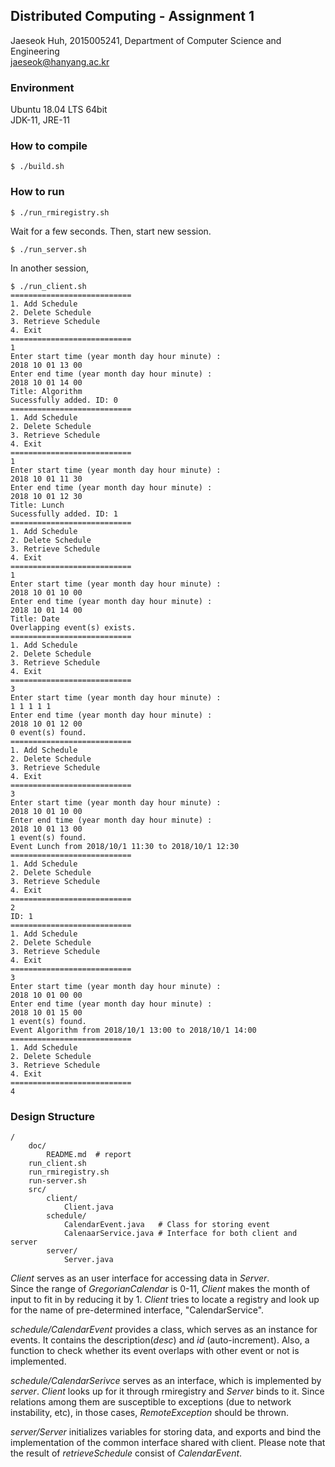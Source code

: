 ## Distributed Computing - Assignment 1
Jaeseok Huh, 2015005241, Department of Computer Science and Engineering  
jaeseok@hanyang.ac.kr


### Environment
Ubuntu 18.04 LTS 64bit  
JDK-11, JRE-11

### How to compile

```
$ ./build.sh
```

### How to run
```
$ ./run_rmiregistry.sh
```
Wait for a few seconds. Then, start new session.

```
$ ./run_server.sh
```

In another session,
```
$ ./run_client.sh
===========================
1. Add Schedule
2. Delete Schedule
3. Retrieve Schedule
4. Exit
===========================
1
Enter start time (year month day hour minute) :
2018 10 01 13 00
Enter end time (year month day hour minute) :
2018 10 01 14 00
Title: Algorithm
Sucessfully added. ID: 0
===========================
1. Add Schedule
2. Delete Schedule
3. Retrieve Schedule
4. Exit
===========================
1
Enter start time (year month day hour minute) :
2018 10 01 11 30
Enter end time (year month day hour minute) :
2018 10 01 12 30
Title: Lunch
Sucessfully added. ID: 1
===========================
1. Add Schedule
2. Delete Schedule
3. Retrieve Schedule
4. Exit
===========================
1
Enter start time (year month day hour minute) :
2018 10 01 10 00
Enter end time (year month day hour minute) :
2018 10 01 14 00
Title: Date
Overlapping event(s) exists.
===========================
1. Add Schedule
2. Delete Schedule
3. Retrieve Schedule
4. Exit
===========================
3
Enter start time (year month day hour minute) :
1 1 1 1 1
Enter end time (year month day hour minute) :
2018 10 01 12 00
0 event(s) found.
===========================
1. Add Schedule
2. Delete Schedule
3. Retrieve Schedule
4. Exit
===========================
3
Enter start time (year month day hour minute) :
2018 10 01 10 00
Enter end time (year month day hour minute) :
2018 10 01 13 00
1 event(s) found.
Event Lunch from 2018/10/1 11:30 to 2018/10/1 12:30
===========================
1. Add Schedule
2. Delete Schedule
3. Retrieve Schedule
4. Exit
===========================
2
ID: 1
===========================
1. Add Schedule
2. Delete Schedule
3. Retrieve Schedule
4. Exit
===========================
3
Enter start time (year month day hour minute) :
2018 10 01 00 00
Enter end time (year month day hour minute) :
2018 10 01 15 00
1 event(s) found.
Event Algorithm from 2018/10/1 13:00 to 2018/10/1 14:00
===========================
1. Add Schedule
2. Delete Schedule
3. Retrieve Schedule
4. Exit
===========================
4
```

### Design Structure
```
/
	doc/
		README.md  # report
	run_client.sh
	run_rmiregistry.sh
	run-server.sh
	src/
		client/
			Client.java
		schedule/
			CalendarEvent.java   # Class for storing event
			CalenaarService.java # Interface for both client and server
		server/
			Server.java
```

*Client* serves as an user interface for accessing data in *Server*.  
Since the range of *GregorianCalendar* is 0-11, *Client* makes the month of input to fit in by reducing it by 1. *Client* tries to locate a registry and look up for the name of pre-determined interface, "CalendarService".

*schedule/CalendarEvent* provides a class, which serves as an instance for events. It contains the description(*desc*) and *id* (auto-increment). Also, a function to check whether its event overlaps with other event or not is implemented.

*schedule/CalendarSerivce* serves as an interface, which is implemented by *server*. *Client* looks up for it through rmiregistry and *Server* binds to it. Since relations among them are susceptible to exceptions (due to network instability, etc), in those cases, *RemoteException* should be thrown.

*server/Server*	initializes variables for storing data, and exports and bind the implementation of the common interface shared with client. Please note that the result of *retrieveSchedule* consist of *CalendarEvent*.

